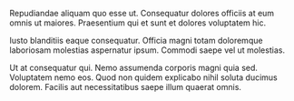 Repudiandae aliquam quo esse ut. Consequatur dolores officiis at eum omnis ut maiores. Praesentium qui et sunt et dolores voluptatem hic.
 Iusto blanditiis eaque consequatur. Officia magni totam doloremque laboriosam molestias aspernatur ipsum. Commodi saepe vel ut molestias.
 Ut at consequatur qui. Nemo assumenda corporis magni quia sed. Voluptatem nemo eos. Quod non quidem explicabo nihil soluta ducimus dolorem. Facilis aut necessitatibus saepe illum quaerat omnis.